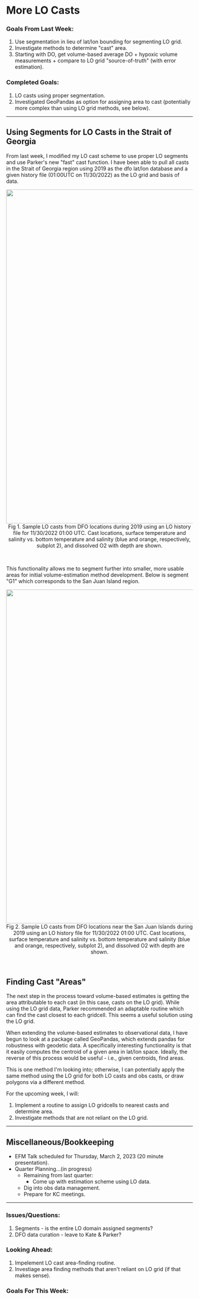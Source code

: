 # More LO Casts

### Goals From Last Week:
1. Use segmentation in lieu of lat/lon bounding for segmenting LO grid. 
2. Investigate methods to determine "cast" area.
3. Starting with DO, get volume-based average DO + hypoxic volume measurements + compare to LO grid "source-of-truth" (with error estimation).

### Completed Goals:
1. LO casts using proper segmentation.
2. Investigated GeoPandas as option for assigning area to cast (potentially more complex than using LO grid methods, see below).

---

## Using Segments for LO Casts in the Strait of Georgia

From last week, I modified my LO cast scheme to use proper LO segments and use Parker's new "fast" cast function. I have been able to pull all casts in the Strait of Georgia region using 2019 as the dfo lat/lon database and a given history file (01:00UTC on 11/30/2022) as the LO grid and basis of data.

<p style="text-align:center;"><img src="https://user-images.githubusercontent.com/55995675/212982815-3b128424-ee1b-4683-84be-3d0bfdaec0d9.png" width="900"/><br>Fig 1. Sample LO casts from DFO locations during 2019 using an LO history file for 11/30/2022 01:00 UTC. Cast locations, surface temperature and salinity vs. bottom temperature and salinity (blue and orange, respectively, subplot 2), and dissolved O2 with depth are shown. </p><br>

This functionality allows me to segment further into smaller, more usable areas for initial volume-estimation method development. Below is segment "G1" which corresponds to the San Juan Island region.

<p style="text-align:center;"><img src="https://user-images.githubusercontent.com/55995675/212983887-0f7a8874-f3aa-4235-a633-00e1dd5b388c.png" width="900"/><br>Fig 2. Sample LO casts from DFO locations near the San Juan Islands during 2019 using an LO history file for 11/30/2022 01:00 UTC. Cast locations, surface temperature and salinity vs. bottom temperature and salinity (blue and orange, respectively, subplot 2), and dissolved O2 with depth are shown. </p><br>


## Finding Cast "Areas"

The next step in the process toward volume-based estimates is getting the area attributable to each cast (in this case, casts on the LO grid). While using the LO grid data, Parker recommended an adaptable routine which can find the cast closest to each gridcell. This seems a useful solution using the LO grid.

When extending the volume-based estimates to observational data, I have begun to look at a package called GeoPandas, which extends pandas for robustness with geodetic data. A specifically interesting functionality is that it easily computes the centroid of a given area in lat/lon space. Ideally, the reverse of this process would be useful - i.e., given centroids, find areas.

This is one method I'm looking into; otherwise, I can potentially apply the same method using the LO grid for both LO casts and obs casts, or draw polygons via a different method.

For the upcoming week, I will:
1. Implement a routine to assign LO gridcells to nearest casts and determine area.
2. Investigate methods that are not reliant on the LO grid.

---

## Miscellaneous/Bookkeeping 
* EFM Talk scheduled for Thursday, March 2, 2023 (20 minute presentation).
* Quarter Planning...(in progress)
  * Remaining from last quarter:
    * Come up with estimation scheme using LO data.
  * Dig into obs data management.
  * Prepare for KC meetings.

---

### Issues/Questions:
1. Segments - is the entire LO domain assigned segments?
2. DFO data curation - leave to Kate & Parker?

### Looking Ahead:
1. Impelement LO cast area-finding routine.
2. Investiage area finding methods that aren't reliant on LO grid (if that makes sense).

### Goals For This Week:
